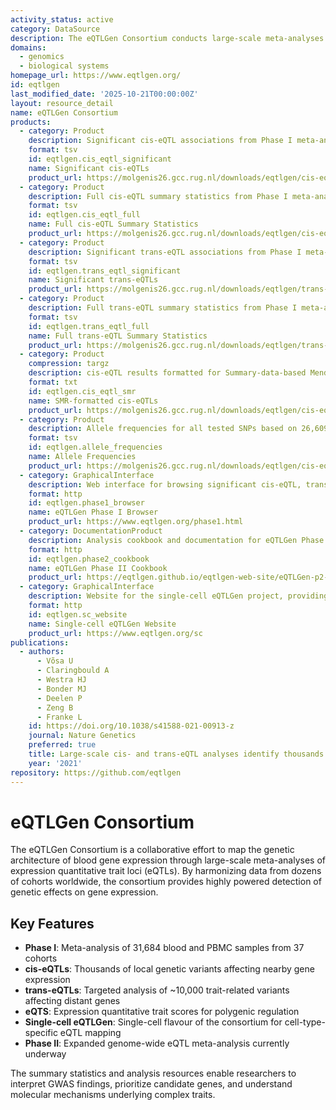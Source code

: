 ```yaml
---
activity_status: active
category: DataSource
description: The eQTLGen Consortium conducts large-scale meta-analyses of expression quantitative trait loci (eQTLs) in blood samples to investigate the genetic architecture of gene expression and understand the genetic underpinnings of complex traits. Phase I analyzed 31,684 blood and PBMC samples from 37 cohorts, identifying thousands of cis-eQTLs, trans-eQTLs, and expression quantitative trait score (eQTS) associations. The consortium also includes a single-cell eQTLGen project. Phase II is expanding to genome-wide eQTL meta-analysis across even more blood-based cohorts. The resulting summary statistics provide a valuable resource for interpreting genome-wide association studies (GWAS), developing novel methods, and understanding molecular mechanisms of complex traits.
domains:
  - genomics
  - biological systems
homepage_url: https://www.eqtlgen.org/
id: eqtlgen
last_modified_date: '2025-10-21T00:00:00Z'
layout: resource_detail
name: eQTLGen Consortium
products:
  - category: Product
    description: Significant cis-eQTL associations from Phase I meta-analysis (FDR < 0.05, tested in at least 2 cohorts), including Bonferroni-adjusted p-values.
    format: tsv
    id: eqtlgen.cis_eqtl_significant
    name: Significant cis-eQTLs
    product_url: https://molgenis26.gcc.rug.nl/downloads/eqtlgen/cis-eqtl/2019-12-11-cis-eQTLsFDR0.05-ProbeLevel-CohortInfoRemoved-BonferroniAdded.txt.gz
  - category: Product
    description: Full cis-eQTL summary statistics from Phase I meta-analysis at the probe level, with cohort information removed and Bonferroni-adjusted p-values added.
    format: tsv
    id: eqtlgen.cis_eqtl_full
    name: Full cis-eQTL Summary Statistics
    product_url: https://molgenis26.gcc.rug.nl/downloads/eqtlgen/cis-eqtl/2019-12-11-cis-eQTLsFDR-ProbeLevel-CohortInfoRemoved-BonferroniAdded.txt.gz
  - category: Product
    description: Significant trans-eQTL associations from Phase I meta-analysis for ~10,000 known genetic risk variants (FDR < 0.05), including Bonferroni-adjusted p-values.
    format: tsv
    id: eqtlgen.trans_eqtl_significant
    name: Significant trans-eQTLs
    product_url: https://molgenis26.gcc.rug.nl/downloads/eqtlgen/trans-eqtl/2018-09-04-trans-eQTLsFDR0.05-CohortInfoRemoved-BonferroniAdded.txt.gz
  - category: Product
    description: Full trans-eQTL summary statistics from Phase I meta-analysis for ~10,000 known genetic risk variants, with cohort information removed and Bonferroni-adjusted p-values added.
    format: tsv
    id: eqtlgen.trans_eqtl_full
    name: Full trans-eQTL Summary Statistics
    product_url: https://molgenis26.gcc.rug.nl/downloads/eqtlgen/trans-eqtl/2018-09-04-trans-eQTLsFDR-CohortInfoRemoved-BonferroniAdded.txt.gz
  - category: Product
    compression: targz
    description: cis-eQTL results formatted for Summary-data-based Mendelian Randomization (SMR) analysis, enabling inference of putatively causal genes.
    format: txt
    id: eqtlgen.cis_eqtl_smr
    name: SMR-formatted cis-eQTLs
    product_url: https://molgenis26.gcc.rug.nl/downloads/eqtlgen/cis-eqtl/SMR_formatted/cis-eQTL-SMR_20191212.tar.gz
  - category: Product
    description: Allele frequencies for all tested SNPs based on 26,609 eQTLGen samples (excluding FHS), including combined allele counts and minor allele frequencies.
    format: tsv
    id: eqtlgen.allele_frequencies
    name: Allele Frequencies
    product_url: https://molgenis26.gcc.rug.nl/downloads/eqtlgen/cis-eqtl/2018-07-18_SNP_AF_for_AlleleB_combined_allele_counts_and_MAF_pos_added.txt.gz
  - category: GraphicalInterface
    description: Web interface for browsing significant cis-eQTL, trans-eQTL, and eQTS results from Phase I, with SMR-prioritised gene lists for various traits.
    format: http
    id: eqtlgen.phase1_browser
    name: eQTLGen Phase I Browser
    product_url: https://www.eqtlgen.org/phase1.html
  - category: DocumentationProduct
    description: Analysis cookbook and documentation for eQTLGen Phase II genome-wide eQTL meta-analysis in blood.
    format: http
    id: eqtlgen.phase2_cookbook
    name: eQTLGen Phase II Cookbook
    product_url: https://eqtlgen.github.io/eqtlgen-web-site/eQTLGen-p2-cookbook.html
  - category: GraphicalInterface
    description: Website for the single-cell eQTLGen project, providing resources and publications for single-cell eQTL analysis.
    format: http
    id: eqtlgen.sc_website
    name: Single-cell eQTLGen Website
    product_url: https://www.eqtlgen.org/sc
publications:
  - authors:
      - Võsa U
      - Claringbould A
      - Westra HJ
      - Bonder MJ
      - Deelen P
      - Zeng B
      - Franke L
    id: https://doi.org/10.1038/s41588-021-00913-z
    journal: Nature Genetics
    preferred: true
    title: Large-scale cis- and trans-eQTL analyses identify thousands of genetic loci and polygenic scores that regulate blood gene expression
    year: '2021'
repository: https://github.com/eqtlgen
---
```


# eQTLGen Consortium

The eQTLGen Consortium is a collaborative effort to map the genetic architecture of blood gene expression through large-scale meta-analyses of expression quantitative trait loci (eQTLs). By harmonizing data from dozens of cohorts worldwide, the consortium provides highly powered detection of genetic effects on gene expression.

## Key Features

- **Phase I**: Meta-analysis of 31,684 blood and PBMC samples from 37 cohorts
- **cis-eQTLs**: Thousands of local genetic variants affecting nearby gene expression
- **trans-eQTLs**: Targeted analysis of ~10,000 trait-related variants affecting distant genes
- **eQTS**: Expression quantitative trait scores for polygenic regulation
- **Single-cell eQTLGen**: Single-cell flavour of the consortium for cell-type-specific eQTL mapping
- **Phase II**: Expanded genome-wide eQTL meta-analysis currently underway

The summary statistics and analysis resources enable researchers to interpret GWAS findings, prioritize candidate genes, and understand molecular mechanisms underlying complex traits.
